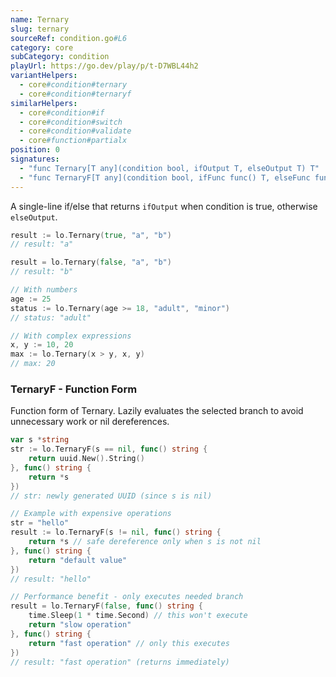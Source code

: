 ```yaml
---
name: Ternary
slug: ternary
sourceRef: condition.go#L6
category: core
subCategory: condition
playUrl: https://go.dev/play/p/t-D7WBL44h2
variantHelpers:
  - core#condition#ternary
  - core#condition#ternaryf
similarHelpers:
  - core#condition#if
  - core#condition#switch
  - core#condition#validate
  - core#function#partialx
position: 0
signatures:
  - "func Ternary[T any](condition bool, ifOutput T, elseOutput T) T"
  - "func TernaryF[T any](condition bool, ifFunc func() T, elseFunc func() T) T"
---
```


A single-line if/else that returns `ifOutput` when condition is true, otherwise `elseOutput`.

```go
result := lo.Ternary(true, "a", "b")
// result: "a"

result = lo.Ternary(false, "a", "b")
// result: "b"

// With numbers
age := 25
status := lo.Ternary(age >= 18, "adult", "minor")
// status: "adult"

// With complex expressions
x, y := 10, 20
max := lo.Ternary(x > y, x, y)
// max: 20
```

### TernaryF - Function Form

Function form of Ternary. Lazily evaluates the selected branch to avoid unnecessary work or nil dereferences.

```go
var s *string
str := lo.TernaryF(s == nil, func() string {
    return uuid.New().String()
}, func() string {
    return *s
})
// str: newly generated UUID (since s is nil)

// Example with expensive operations
str = "hello"
result := lo.TernaryF(s != nil, func() string {
    return *s // safe dereference only when s is not nil
}, func() string {
    return "default value"
})
// result: "hello"

// Performance benefit - only executes needed branch
result = lo.TernaryF(false, func() string {
    time.Sleep(1 * time.Second) // this won't execute
    return "slow operation"
}, func() string {
    return "fast operation" // only this executes
})
// result: "fast operation" (returns immediately)
```



